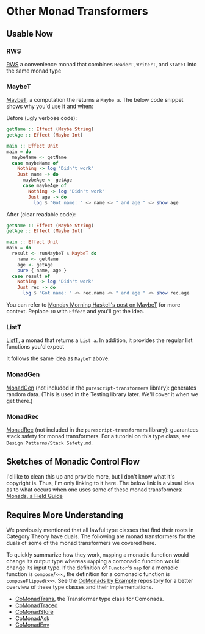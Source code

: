 # Other Monad Transformers

## Usable Now

### RWS

[RWS](https://pursuit.purescript.org/packages/purescript-transformers/4.1.0/docs/Control.Monad.RWS.Trans#t:RWST) a convenience monad that combines `ReaderT`, `WriterT`, and `StateT` into the same monad type

### MaybeT

[MaybeT](https://pursuit.purescript.org/packages/purescript-transformers/4.1.0/docs/Control.Monad.Maybe.Trans#t:MaybeT), a computation the returns a `Maybe a`. The below code snippet shows why you'd use it and when:

Before (ugly verbose code):
```purescript
getName :: Effect (Maybe String)
getAge :: Effect (Maybe Int)

main :: Effect Unit
main = do
  maybeName <- getName
  case maybeName of
    Nothing -> log "Didn't work"
    Just name -> do
      maybeAge <- getAge
      case maybeAge of
        Nothing -> log "Didn't work"
        Just age -> do
          log $ "Got name: " <> name <> " and age " <> show age
```
After (clear readable code):
```purescript
getName :: Effect (Maybe String)
getAge :: Effect (Maybe Int)

main :: Effect Unit
main = do
  result <- runMaybeT $ MaybeT do
    name <- getName
    age <- getAge
    pure { name, age }
  case result of
    Nothing -> log "Didn't work"
    Just rec -> do
      log $ "Got name: " <> rec.name <> " and age " <> show rec.age
```

You can refer to [Monday Morning Haskell's post on MaybeT](https://mmhaskell.com/monads-6) for more context. Replace `IO` with `Effect` and you'll get the idea.

### ListT

[ListT](https://pursuit.purescript.org/packages/purescript-transformers/4.1.0/docs/Control.Monad.List.Trans#t:ListT), a monad that returns a `List a`. In addition, it provides the regular list functions you'd expect

It follows the same idea as `MaybeT` above.

### MonadGen

[MonadGen](https://pursuit.purescript.org/packages/purescript-gen/2.1.0/docs/Control.Monad.Gen.Class#t:MonadGen) (not included in the `purescript-transformers` library): generates random data. (This is used in the Testing library later. We'll cover it when we get there.)

### MonadRec

[MonadRec](https://pursuit.purescript.org/packages/purescript-tailrec/4.0.0/docs/Control.Monad.Rec.Class#t:MonadRec) (not included in the `purescript-transformers` library): guarantees stack safety for monad transformers. For a tutorial on this type class, see `Design Patterns/Stack Safety.md`.

## Sketches of Monadic Control Flow

I'd like to clean this up and provide more, but I don't know what it's copyright is. Thus, I'm only linking to it here. The below link is a visual idea as to what occurs when one uses some of these monad transformers:
[Monads, a Field Guide](http://blog.sigfpe.com/2006/10/monads-field-guide.html?m1)

## Requires More Understanding

We previously mentioned that all lawful type classes that find their roots in Category Theory have duals. The following are monad transformers for the duals of some of the monad transformers we covered here.

To quickly summarize how they work, `map`ping a monadic function would change its output type whereas `map`ping a comonadic function would change its input type. If the definition of `Functor`'s `map` for a monadic function is `compose`/`<<<`, the definition for a comonadic function is `composeFlipped`/`>>>`. See the [CoMonads by Example](https://github.com/ChrisPenner/comonads-by-example/tree/master/src/Comonads) repository for a better overview of these type classes and their implementations.

- [CoMonadTrans](https://pursuit.purescript.org/packages/purescript-transformers/4.1.0/docs/Control.Comonad.Trans.Class), the Transformer type class for Comonads.
- [CoMonadTraced](https://pursuit.purescript.org/packages/purescript-transformers/4.1.0/docs/Control.Comonad.Traced.Class#t:ComonadTraced)
- [CoMonadStore](https://pursuit.purescript.org/packages/purescript-transformers/4.1.0/docs/Control.Comonad.Store.Class)
- [CoMonadAsk](https://pursuit.purescript.org/packages/purescript-transformers/4.1.0/docs/Control.Comonad.Env.Class#t:ComonadAsk)
- [CoMonadEnv](https://pursuit.purescript.org/packages/purescript-transformers/4.1.0/docs/Control.Comonad.Env.Class#t:ComonadEnv)
